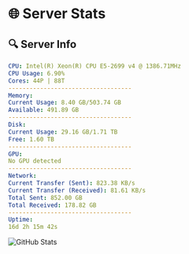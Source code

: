 # 🌐 Server Stats
## 🔍 Server Info
```yaml
CPU: Intel(R) Xeon(R) CPU E5-2699 v4 @ 1386.71MHz
CPU Usage: 6.90%
Cores: 44P | 88T
-----------------------------------
Memory:
Current Usage: 8.40 GB/503.74 GB
Available: 491.89 GB
-----------------------------------
Disk:
Current Usage: 29.16 GB/1.71 TB
Free: 1.60 TB
-----------------------------------
GPU:
No GPU detected
-----------------------------------
Network:
Current Transfer (Sent): 823.38 KB/s
Current Transfer (Received): 81.61 KB/s
Total Sent: 852.00 GB
Total Received: 178.82 GB
-----------------------------------
Uptime:
16d 2h 15m 42s
```
![GitHub Stats](https://img.shields.io/badge/Updated-2025-05-05_19:24:30-blue)
